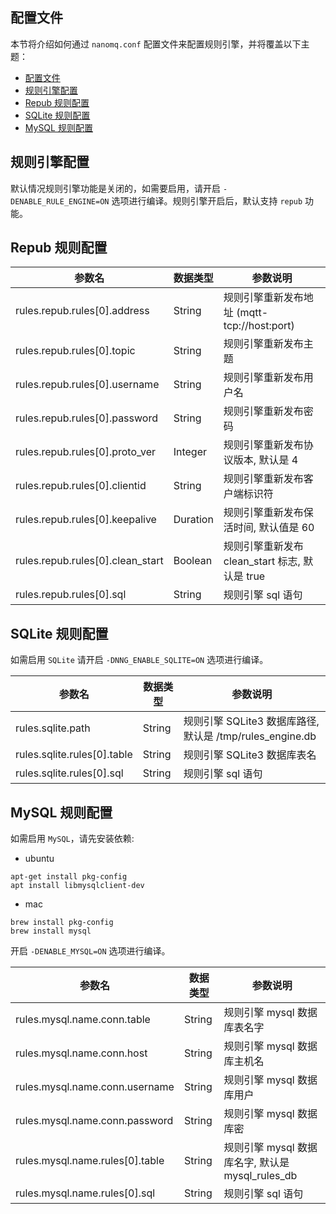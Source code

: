 ## 配置文件

本节将介绍如何通过 `nanomq.conf` 配置文件来配置规则引擎，并将覆盖以下主题：

- [配置文件](#配置文件)
- [规则引擎配置](#规则引擎配置)
- [Repub 规则配置](#repub-规则配置)
- [SQLite 规则配置](#sqlite-规则配置)
- [MySQL 规则配置](#mysql-规则配置)

## 规则引擎配置

默认情况规则引擎功能是关闭的，如需要启用，请开启 `-DENABLE_RULE_ENGINE=ON` 选项进行编译。规则引擎开启后，默认支持 `repub` 功能。

## Repub 规则配置

参数名                             | 数据类型     | 参数说明
--------------------------------- | -------- | ---------------------------------
rules.repub.rules[0].address      | String   | 规则引擎重新发布地址 (mqtt-tcp://host:port)
rules.repub.rules[0].topic        | String   | 规则引擎重新发布主题
rules.repub.rules[0].username     | String   | 规则引擎重新发布用户名
rules.repub.rules[0].password     | String   | 规则引擎重新发布密码
rules.repub.rules[0].proto_ver    | Integer  | 规则引擎重新发布协议版本, 默认是 4
rules.repub.rules[0].clientid     | String   | 规则引擎重新发布客户端标识符
rules.repub.rules[0].keepalive    | Duration | 规则引擎重新发布保活时间, 默认值是 60
rules.repub.rules[0].clean_start  | Boolean  | 规则引擎重新发布 clean_start 标志, 默认是 true
rules.repub.rules[0].sql          | String   | 规则引擎 sql 语句


## SQLite 规则配置

如需启用 `SQLite` 请开启 `-DNNG_ENABLE_SQLITE=ON` 选项进行编译。

参数名                          | 数据类型   | 参数说明
------------------------------ | ------    | -------------------------------------------
rules.sqlite.path              | String    | 规则引擎 SQLite3 数据库路径, 默认是 /tmp/rules_engine.db
rules.sqlite.rules[0].table    | String    | 规则引擎 SQLite3 数据库表名
rules.sqlite.rules[0].sql      | String    | 规则引擎 sql 语句



## MySQL 规则配置

如需启用 `MySQL`，请先安装依赖:
- ubuntu
```shell
apt-get install pkg-config
apt install libmysqlclient-dev
```
- mac
```shell
brew install pkg-config
brew install mysql
```
开启 `-DENABLE_MYSQL=ON` 选项进行编译。

参数名                              | 数据类型   | 参数说明
---------------------------------- | -------- | -----------------------------------
rules.mysql.name.conn.table        | String   | 规则引擎 mysql 数据库表名字
rules.mysql.name.conn.host         | String   | 规则引擎 mysql 数据库主机名
rules.mysql.name.conn.username     | String   | 规则引擎 mysql 数据库用户
rules.mysql.name.conn.password     | String   | 规则引擎 mysql 数据库密
rules.mysql.name.rules[0].table    | String   | 规则引擎 mysql 数据库名字, 默认是 mysql_rules_db
rules.mysql.name.rules[0].sql      | String   | 规则引擎 sql 语句


